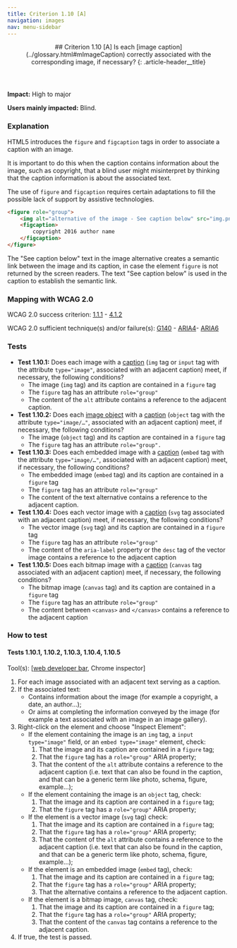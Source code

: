 ```yaml
---
title: Criterion 1.10 [A]
navigation: images
nav: menu-sidebar
---
```


<header>
## Criterion 1.10 [A] <span>Is each [image caption](../glossary.html#mImageCaption) correctly associated with the corresponding image, if necessary?</span>
{: .article-header__title}
</header>

**Impact:** High to major

**Users mainly impacted:** Blind.

### Explanation

HTML5 introduces the `figure` and `figcaption` tags in order to associate a caption with an image.

It is important to do this when the caption contains information about the image, such as copyright, that a blind user might misinterpret by thinking that the caption information is about the associated text.

The use of `figure` and `figcaption` requires certain adaptations to fill the possible lack of support by assistive technologies.

```html
<figure role="group">
    <img alt="alternative of the image - See caption below" src="img.png"/>
    <figcaption>
        copyright 2016 author name
    </figcaption>
</figure>
```

The "See caption below" text in the image alternative creates a semantic link between the image and its caption, in case the element `figure` is not returned by the screen readers. The text "See caption below" is used in the caption to establish the semantic link.

### Mapping with WCAG 2.0

WCAG 2.0 success criterion: [1.1.1](http://www.w3.org/TR/WCAG20/#text-equiv-all) - [4.1.2](http://www.w3.org/TR/WCAG20/#ensure-compat-rsv)

WCAG 2.0 sufficient technique(s) and/or failure(s): [G140](http://www.w3.org/TR/WCAG-TECHS/G140.html) - [ARIA4](http://www.w3.org/TR/WCAG-TECHS/ARIA4.html)- [ARIA6](http://www.w3.org/TR/WCAG-TECHS/ARIA6.html)

### Tests

*   **Test 1.10.1:** Does each image with a [caption](../glossary.html#mImageCaption) (`img` tag or `input` tag with the attribute `type="image"`, associated with an adjacent caption) meet, if necessary, the following conditions?
    *   The image (`img` tag) and its caption are contained in a `figure` tag
    *   The `figure` tag has an attribute `role="group"`
    *   The content of the `alt` attribute contains a reference to the adjacent caption.
*   **Test 1.10.2:** Does each [image object](../glossary.html#mImgObj) with a [caption](../glossary.html#mImageCaption) (`object` tag with the attribute `type="image/…"`, associated with an adjacent caption) meet, if necessary, the following conditions?
    *   The image (`object` tag) and its caption are contained in a `figure` tag
    *   The `figure` tag has an attribute `role="group".`
*   **Test 1.10.3:** Does each embedded image with a [caption](../glossary.html#mImageCaption) (`embed` tag with the attribute `type="image/…"`, associated with an adjacent caption) meet, if necessary, the following conditions?
    *   The embedded image (`embed` tag) and its caption are contained in a `figure` tag
    *   The `figure` tag has an attribute `role="group"`
    *   The content of the text alternative contains a reference to the adjacent caption.
*   **Test 1.10.4:** Does each vector image with a [caption](../glossary.html#mImageCaption) (`svg` tag associated with an adjacent caption) meet, if necessary, the following conditions?
    *   The vector image (`svg` tag) and its caption are contained in a `figure` tag
    *   The `figure` tag has an attribute `role="group"`
    *   The content of the `aria-label` property or the `desc` tag of the vector image contains a reference to the adjacent caption
*   **Test 1.10.5:** Does each bitmap image with a [caption](../glossary.html#mImageCaption) (`canvas` tag associated with an adjacent caption) meet, if necessary, the following conditions?
    *   The bitmap image (`canvas` tag) and its caption are contained in a `figure` tag
    *   The `figure` tag has an attribute `role="group"`
    *   The content between `<canvas>` and `</canvas>` contains a reference to the adjacent caption

### How to test

#### Tests 1.10.1, 1.10.2, 1.10.3, 1.10.4, 1.10.5

Tool(s): [[web developer bar](../tools.html#web-developer-bar), Chrome inspector]

1.  For each image associated with an adjacent text serving as a caption.
2.  If the associated text:
    *   Contains information about the image (for example a copyright, a date, an author…);
    *   Or aims at completing the information conveyed by the image (for example a text associated with an image in an image gallery).
3.  Right-click on the element and choose "Inspect Element":
    *   If the element containing the image is an `img` tag, a `input type="image"` field, or an `embed type="image"` element, check:
        1.  That the image and its caption are contained in a `figure` tag;
        2.  That the `figure` tag has a `role="group"` ARIA property;
        3.  That the content of the `alt` attribute contains a reference to the adjacent caption (i.e. text that can also be found in the caption, and that can be a generic term like photo, schema, figure, example…);
    *   If the element containing the image is an `object` tag, check:
        1.  That the image and its caption are contained in a `figure` tag;
        2.  That the `figure` tag has a `role="group"` ARIA property;
    *   If the element is a vector image (`svg` tag) check:
        1.  That the image and its caption are contained in a `figure` tag;
        2.  That the `figure` tag has a `role="group"` ARIA property;
        3.  That the content of the `alt` attribute contains a reference to the adjacent caption (i.e. text that can also be found in the caption, and that can be a generic term like photo, schema, figure, example…);
    *   If the element is an embedded image (`embed` tag), check:
        1.  That the image and its caption are contained in a `figure` tag;
        2.  That the `figure` tag has a `role="group"` ARIA property;
        3.  That the alternative contains a reference to the adjacent caption.
    *   If the element is a bitmap image, `canvas` tag, check:
        1.  That the image and its caption are contained in a `figure` tag;
        2.  That the `figure` tag has a `role="group"` ARIA property;
        3.  That the content of the `canvas` tag contains a reference to the adjacent caption.
4.  If true, the test is passed.
